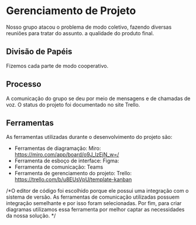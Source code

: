 # Gerenciamento de Projeto

Nosso grupo atacou o problema de modo coletivo, fazendo diversas reuniões para tratar do assunto. a qualidade do produto final.


## Divisão de Papéis

Fizemos cada parte de modo cooperativo.


## Processo

A comunicação do grupo se deu por meio de mensagens e de chamadas de voz. O status do projeto foi documentado no site Trello.


## Ferramentas

As ferramentas utilizadas durante o desenvolvimento do projeto são:

- Ferramentas de diagramação: Miro: https://miro.com/app/board/o9J_lzEjN_w=/
- Ferramenta de esboço de interface: Figma: 
- Ferramenta de comunicação: Teams
- Ferramenta de gerenciamento do projeto: Trello: https://trello.com/b/u8EUsVpU/template-kanban


/*O editor de código foi escolhido porque ele possui uma integração com o
sistema de versão. As ferramentas de comunicação utilizadas possuem
integração semelhante e por isso foram selecionadas. Por fim, para criar
diagramas utilizamos essa ferramenta por melhor captar as
necessidades da nossa solução.
*/

